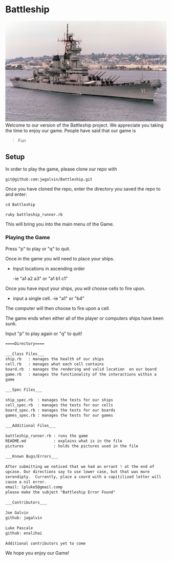 
# Battleship
![USS New Jersey](/pictures/Battleship.jpg)
Welcome to our version of the Battleship project. We appreciate you taking the time to enjoy our game.
People have said that our game is
> Fun
## Setup

In order to play the game, please clone our repo with

```git@github.com:jwgalvin/Battleship.git```

Once you have cloned the repo, enter the directory you saved the repo to and enter:

```cd Battleship```

```ruby battleship_runner.rb```

This will bring you into the main menu of the Game.

### Playing the Game
Press "p" to play or "q" to quit.


Once in the game you will need to place your ships.

- Input locations in ascending order

    -ie "a1 a2 a3" or "a1 b1 c1"

Once you have input your ships, you will choose cells to fire upon.

- input a single cell.
    -ie "a1" or "b4"

The computer will then choose to fire upon a cell.

The game ends when either all of the player or computers ships have been sunk.

Input "p" to play again or "q" to quit!

```
====Directory====

___Class Files___
ship.rb   : manages the health of our ships
cell.rb   : manages what each cell contains
board.rb  : manages the rendering and valid location  on our board
game.rb   : manages the functionality of the interactions within a game

___Spec Files___

ship_spec.rb  : manages the tests for our ships
cell_spec.rb  : manages the tests for our cells
board_spec.rb : manages the tests for our boards
games_spec.rb : manages the tests for our games

___Additional Files___

battleship_runner.rb : runs the game
README.md            : explains what is in the file
pictures             : holds the pictures used in the file

___Known Bugs/Errors___

After submitting we noticed that we had an errant ! at the end of upcase. Our directions say to use lower case, but that was more serendipty.  Currently, place a coord with a capitilized letter will cause a nil error.
email: lpluke5@gmail.comp
please make the subject "Battleship Error Found"

___Contributors___

Joe Galvin
github: jwgalvin

Luke Pascale
github: enalihai

Additional contributors yet to come
```

We hope you enjoy our Game!

